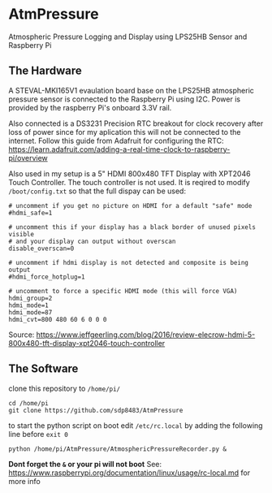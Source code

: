 # AtmPressure
Atmospheric Pressure Logging and Display using LPS25HB Sensor and Raspberry Pi

## The Hardware
A STEVAL-MKI165V1 evaulation board base on the LPS25HB atmospheric pressure sensor is connected to the Raspberry Pi using I2C. Power is provided by the raspberry Pi's onboard 3.3V rail.

Also connected is a DS3231 Precision RTC breakout for clock recovery after loss of power since for my aplication this will not be connected to the internet.
Follow this guide from Adafruit for configuring the RTC: https://learn.adafruit.com/adding-a-real-time-clock-to-raspberry-pi/overview

Also used in my setup is a 5" HDMI 800x480 TFT Display with XPT2046 Touch Controller. The touch controller is not used. It is reqired to modify `/boot/config.txt` so that the full dispay can be used:

```
# uncomment if you get no picture on HDMI for a default "safe" mode
#hdmi_safe=1

# uncomment this if your display has a black border of unused pixels visible
# and your display can output without overscan
disable_overscan=0

# uncomment if hdmi display is not detected and composite is being output
#hdmi_force_hotplug=1

# uncomment to force a specific HDMI mode (this will force VGA)
hdmi_group=2
hdmi_mode=1
hdmi_mode=87
hdmi_cvt=800 480 60 6 0 0 0
```
Source: https://www.jeffgeerling.com/blog/2016/review-elecrow-hdmi-5-800x480-tft-display-xpt2046-touch-controller

## The Software
clone this repository to ```/home/pi/```
 
 ```
 cd /home/pi
 git clone https://github.com/sdp8483/AtmPressure
 ```
 
 to start the python script on boot edit ```/etc/rc.local``` by adding the following line before ```exit 0```
 ```
 python /home/pi/AtmPressure/AtmosphericPressureRecorder.py &
 ```
 
 **Dont forget the ```&``` or your pi will not boot**
 See: https://www.raspberrypi.org/documentation/linux/usage/rc-local.md for more info
